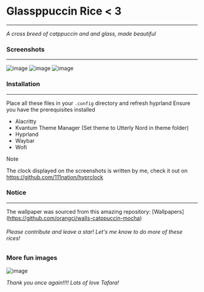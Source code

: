 # Glassppuccin Rice < 3
---
_A cross breed of catppuccin and and glass, made beautiful_

### Screenshots
---
![image](https://github.com/user-attachments/assets/8f8ff23e-291b-42f8-a655-9822f286f6a8)
![image](https://github.com/user-attachments/assets/a784b9fa-d72e-4532-a7ba-01a06c711f2f)
![image](https://github.com/user-attachments/assets/d2f91b4a-d38f-4c99-af93-86676d3868cc)

### Installation
---
Place all these files in your `.config` directory and refresh hyprland
Ensure you have the prerequisites installed
* Alacritty
* Kvantum Theme Manager (Set theme to Utterly Nord in theme folder)
* Hyprland
* Waybar
* Wofi

> [!Note]
> The clock displayed on the screenshots is written by me, check it out on
> https://github.com/111nation/hyprclock

### Notice
---
The wallpaper was sourced from this amazing repository: [Wallpapers] (https://github.com/orangci/walls-catppuccin-mocha)

###### Please contribute and leave a star! Let's me know to do more of these rices!

### More fun images
![image](https://github.com/user-attachments/assets/baddb119-b41e-459d-ac59-2c51a244c4da)

_Thank you once again!!!!
Lots of love
Tafara!_
